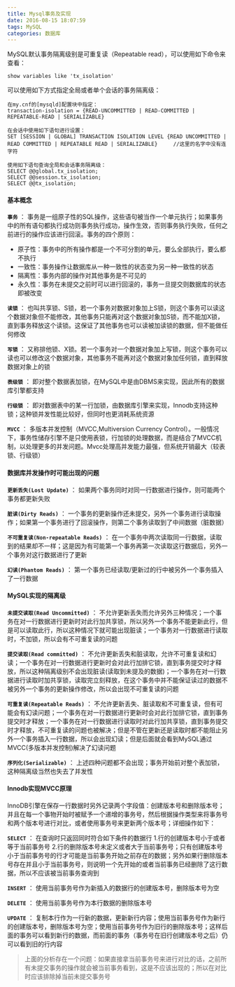 ```yaml
---
title: Mysql事务及实现
date: 2016-08-15 18:07:59
tags: MySQL
categories: 数据库
---
```

MySQL默认事务隔离级别是可重复读（Repeatable read），可以使用如下命令来查看：  
    
    show variables like 'tx_isolation'
<!-- more -->
可以使用如下方式指定全局或者单个会话的事务隔离级：  

    在my.cnf的[mysqld]配置块中指定：
    transaction-isolation = {READ-UNCOMMITTED | READ-COMMITTED | REPEATABLE-READ | SERIALIZABLE}
    
    在会话中使用如下语句进行设置：
    SET [SESSION | GLOBAL] TRANSACTION ISOLATION LEVEL {READ UNCOMMITTED | READ COMMITTED | REPEATABLE READ | SERIALIZABLE}     //这里的名字中没有连字符
    
    使用如下语句查询全局和会话事务隔离级：
    SELECT @@global.tx_isolation;
    SELECT @@session.tx_isolation;
    SELECT @@tx_isolation;
    

#### 基本概念

**`事务`** ： 事务是一组原子性的SQL操作，这些语句被当作一个单元执行；如果事务中的所有语句都执行成功则事务执行成功，操作生效，否则事务执行失败，任何之前进行的操作应该进行回滚。事务的四个原则：
    
*   原子性：事务中的所有操作都是一个不可分割的单元，要么全部执行，要么都不执行
*   一致性：事务操作让数据库从一种一致性的状态变为另一种一致性的状态
*   隔离性：事务内部的操作对其他事务是不可见的
*   永久性：事务在未提交之前时可以进行回滚的，事务一旦提交则数据库的状态即被改变

**`读锁`** ： 也叫共享锁、S锁，若一个事务对数据对象加上S锁，则这个事务可以读这个数据对象但不能修改，其他事务只能再对这个数据对象加S锁，而不能加X锁，直到事务释放这个读锁。这保证了其他事务也可以读被加读锁的数据，但不能做任何修改

**`写锁`** ： 又称排他锁、X锁。若一个事务对一个数据对象加上写锁，则这个事务可以读也可以修改这个数据对象，其他事务不能再对这个数据对象加任何锁，直到释放数据对象上的锁

**`表级锁`** ： 即对整个数据表加锁，在MySQL中是由DBMS来实现，因此所有的数据库引擎都支持

**`行级锁`** ： 即对数据表中的某一行加锁，由数据库引擎来实现，Innodb支持这种锁；这种锁并发性能比较好，但同时也更消耗系统资源

**`MVCC`** ： 多版本并发控制（MVCC,Multiversion Currency Control）。一般情况下，事务性储存引擎不是只使用表锁，行加锁的处理数据，而是结合了MVCC机制，以处理更多的并发问题。Mvcc处理高并发能力最强，但系统开销最大（较表锁、行级锁）

#### 数据库并发操作时可能出现的问题

**`更新丢失(Lost Update)`** ： 如果两个事务同时对同一行数据进行操作，则可能两个事务都更新失败

**`脏读(Dirty Reads)`** ： 一个事务的更新操作还未提交，另外一个事务进行读取操作；如果第一个事务进行了回滚操作，则第二个事务读取到了中间数据（脏数据）

**`不可重复读(Non-repeatable Reads)`** ： 在一个事务中两次读取同一行数据，读取到的结果却不一样；这是因为有可能第一个事务再第一次读取这行数据后，另外一个事务对这行数据进行了更新

**`幻读(Phantom Reads)`** ： 第一个事务已经读取/更新过的行中被另外一个事务插入了一行数据

#### MySQL实现的隔离级

**`未提交读取(Read Uncommitted)`** ： 不允许更新丢失而允许另外三种情况；一个事务在对一行数据进行更新时对此行加共享锁，所以另外一个事务不能更新此行，但是可以读取此行，所以这种情况下就可能出现脏读；一个事务对一行数据进行读取时，不加锁，所以会有不可重复读的问题

**`提交读取(Read committed)`** ： 不允许更新丢失和脏读取，允许不可重复读和幻读；一个事务在对一行数据进行更新时会对此行加排它锁，直到事务提交时才释放，所以这种隔离级别不会出现脏读(读取到未提及的数据)；一个事务在对一行数据进行读取时加共享锁，读取完立刻释放，在这个事务中并不能保证读过的数据不被另外一个事务的更新操作修改，所以会出现不可重复读的问题

**`可重复读(Repeatable Reads)`** ： 不允许更新丢失、脏读取和不可重复读，但有可能会有幻读问题；一个事务在对一行数据进行更新时会对此行加排它锁，直到事务提交时才释放；一个事务在对一行数据进行读取时对此行加共享锁，直到事务提交时才释放，不可重复读的问题也被解决；但是不管在更新还是读取时都不能阻止另外一个事务插入一行数据，所以会出现幻读；但是后面就会看到MySQL通过MVCC(多版本并发控制)解决了幻读问题

**`序列化(Serializable)`** ： 上述四种问题都不会出现；事务开始前对整个表加锁，这种隔离级当然也失去了并发性

#### Innodb实现MVCC原理

InnoDB引擎在保存一行数据时另外记录两个字段值：创建版本号和删除版本号；并且在每一个事物开始时被赋予一个递增的事务号，然后根据操作类型来将事务号和两个版本号进行对比，或者使用事务号来更新两个版本号；详细操作如下：

**`SELECT`** ： 在查询时只返回同时符合如下条件的数据行 1.行的创建版本号小于或者等于当前事务号 2.行的删除版本号未定义或者大于当前事务号；只有创建版本号小于当前事务号的行才可能是当前事务开始之前存在的数据；另外如果行删除版本号存在并且小于当前事务号，则说明一个先开始的或者当前事务已经删除了这行数据，所以不应该被当前事务查询到

**`INSERT`** ： 使用当前事务号作为新插入的数据行的创建版本号，删除版本号为空

**`DELETE`** ： 使用当前事务号作为本行数据的删除版本号

**`UPDATE`** ： 复制本行作为一行新的数据，更新新行内容；使用当前事务号作为新行的创建版本号，删除版本号为空；使用当前事务号作为旧行的删除版本号；这样后面的事务可以看到新行的数据，而前面的事务（事务号在旧行创建版本号之后）仍可以看到旧的行内容

>上面的分析存在一个问题：如果直接拿当前事务号来进行对比的话，之前所有未提交事务的操作就会被当前事务看到，这是不应该出现的；所以在对比时应该排除掉当前未提交事务号
